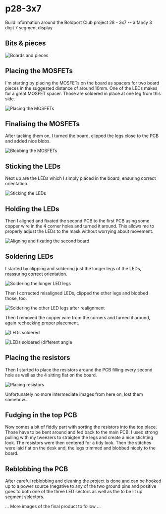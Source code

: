 # p28-3x7

Build information around the Boldport Club project 28 - 3x7 -- a fancy 3 digit 7 segment display

## Bits & pieces

![Boards and pieces](pics/P1070524.JPG)

## Placing the MOSFETs

I'm starting by placing the MOSFETs on the board as spacers for two board pieces in the suggested distance of around 10mm. One of the LEDs makes for a great MOSFET spacer. Those are soldered in place at one leg from this side.

![Placing the MOSFETs](pics/P1070529.JPG)

## Finalising the MOSFETs

After tacking them on, I turned the board, clipped the legs close to the PCB and added nice blobs.

![Blobbing the MOSFETs](pics/P1070531.JPG)

## Sticking the LEDs

Next up are the LEDs which I simply placed in the board, ensuring correct orientation.

![Sticking the LEDs](pics/P1070532.JPG)

## Holding the LEDs

Then I aligned and fixated the second PCB to the first PCB  using some copper wire in the 4 corner holes and turned it around. This allows me to properly adjust the LEDs to the mask without worrying about movement.

![Aligning and fixating the second board](pics/P1070534.JPG)

## Soldering LEDs

I started by clipping and soldering just the longer legs of the LEDs, reassuring correct orientation.

![Soldering the longer LED legs](pics/P1070535.JPG)

Then I corrected misaligned LEDs, clipped the other legs and blobbed those, too.

![Soldering the other LED legs after realignment](pics/P1070536.JPG)

Then I removed the copper wire from the corners and turned it around, again rechecking proper placement.

![LEDs soldered](pics/P1070538.JPG)

![LEDs soldered (different angle](pics/P1070539.JPG)

## Placing the resistors

Then I started to place the resistors around the PCB filling every second hole as well as the 4 sitting flat on the board.

![Placing resistors](pics/P1070540.JPG)

Unfortunately no more intermediate images from here on, lost them somehow...

## Fudging in the top PCB

Now comes a bit of fiddly part with sorting the resistors into the top place. Those have to be bent around and fed back to the main PCB. I used strong pulling with my tweezers to straigten the legs and create a nice stichting look. The resistors were then centered for a tidy look. Then the stitches were laid flat on the desk and, the legs trimmed and blobbed nicely to the board.

## Reblobbing the PCB

After careful reblobbing and cleaning the project is done and can be hooked up to a power source (negative to any of the two ground pins and positive goes to both one of the three LED sectors as well as the to be lit up segment selectors.

... More images of the final product to follow ...

